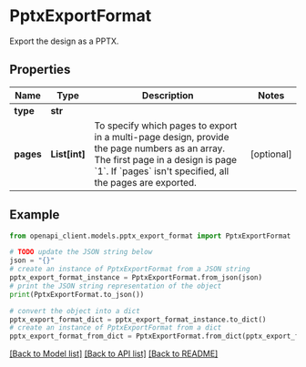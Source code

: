 # PptxExportFormat

Export the design as a PPTX.

## Properties

Name | Type | Description | Notes
------------ | ------------- | ------------- | -------------
**type** | **str** |  | 
**pages** | **List[int]** | To specify which pages to export in a multi-page design, provide the page numbers as an array. The first page in a design is page &#x60;1&#x60;. If &#x60;pages&#x60; isn&#39;t specified, all the pages are exported. | [optional] 

## Example

```python
from openapi_client.models.pptx_export_format import PptxExportFormat

# TODO update the JSON string below
json = "{}"
# create an instance of PptxExportFormat from a JSON string
pptx_export_format_instance = PptxExportFormat.from_json(json)
# print the JSON string representation of the object
print(PptxExportFormat.to_json())

# convert the object into a dict
pptx_export_format_dict = pptx_export_format_instance.to_dict()
# create an instance of PptxExportFormat from a dict
pptx_export_format_from_dict = PptxExportFormat.from_dict(pptx_export_format_dict)
```
[[Back to Model list]](../README.md#documentation-for-models) [[Back to API list]](../README.md#documentation-for-api-endpoints) [[Back to README]](../README.md)


